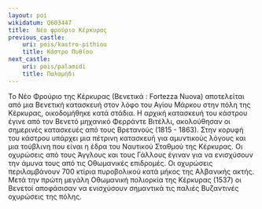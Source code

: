```yaml
---
layout: poi
wikidatum: Q603447
title:  Νέο φρούριο Κέρκυρας
previous_castle:
    uri: pois/kastro-pithiou
    title: Κάστρο Πυθίου
next_castle:
    uri: pois/palamidi
    title: Παλαμήδι
---
```

Το Νέο Φρούριο της Κέρκυρας (Βενετικά : Fortezza Nuova) αποτελείται από μια Βενετική κατασκευή στον λόφο του Αγίου Μάρκου στην πόλη της Κέρκυρας, οικοδομήθηκε κατά στάδια. Η αρχική κατασκευή του κάστρου έγινε από τον Βενετό μηχανικό Φερράντε Βιτέλλι, ακολούθησαν οι σημερινές κατασκευές από τους Βρετανούς (1815 - 1863). Στην κορυφή του κάστρου υπάρχει μια πέτρινη κατασκευή για αμυντικούς λόγους και μια τούβλινη που είναι η έδρα του Ναυτικού Σταθμού της Κέρκυρας. Οι οχυρώσεις από τους Άγγλους και τους Γάλλους έγιναν για να ενισχύσουν την άμυνα τους από τις Οθωμανικές επιδρομές. Οι οχυρώσεις περιλαμβάνουν 700 κτίρια πυροβολικού κατά μήκος της Αλβανικής ακτής. Μετά την πρώτη μεγάλη Οθωμανική πολιορκία της Κέρκυρας (1537) οι Βενετοί αποφάσισαν να ενισχύσουν σημαντικά τις παλιές Βυζαντινές οχυρώσεις της πόλης.